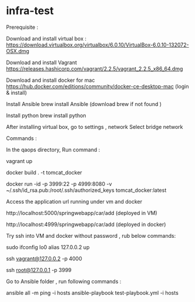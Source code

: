 # infra-test

Prerequisite :

  Download and install virtual box : https://download.virtualbox.org/virtualbox/6.0.10/VirtualBox-6.0.10-132072-OSX.dmg
  
  Download and install Vagrant https://releases.hashicorp.com/vagrant/2.2.5/vagrant_2.2.5_x86_64.dmg
  
  Download and install docker for mac https://hub.docker.com/editions/community/docker-ce-desktop-mac (login & install)
  
  Install Ansible brew install Ansible (download brew if not found )
  
  Install python brew install python

After installing virtual box, go to settings , network Select bridge network

Commands :
   
   In the qaops directory, Run command :  
   
   vagrant up
   
   docker build . -t tomcat_docker
   
   docker run -id -p 3999:22 -p 4999:8080 -v ~/.ssh/id_rsa.pub:/root/.ssh/authorized_keys tomcat_docker:latest
   
   Access the application url running under vm and docker
   
   http://localhost:5000/springwebapp/car/add   (deployed in VM)
   
   http://localhost:4999/springwebapp/car/add   (deployed in docker)
   

Try ssh into VM and docker without password , rub below commands:
  
  sudo ifconfig lo0 alias 127.0.0.2 up
  
  ssh  vagrant@127.0.0.2 -p 4000
  
  ssh root@127.0.0.1 -p 3999
 
 
 Go to Ansible folder , run following commands :
 
  ansible all -m ping -i hosts
  ansible-playbook test-playbook.yml -i hosts
    
